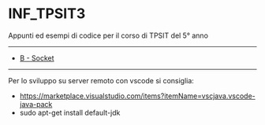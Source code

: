 # INF_TPSIT3
Appunti ed esempi di codice per il corso di TPSIT del 5° anno

---
- [B - Socket](B-Socket/README.md) 

---
Per lo sviluppo su server remoto con vscode si consiglia:
- https://marketplace.visualstudio.com/items?itemName=vscjava.vscode-java-pack
- sudo apt-get install default-jdk
